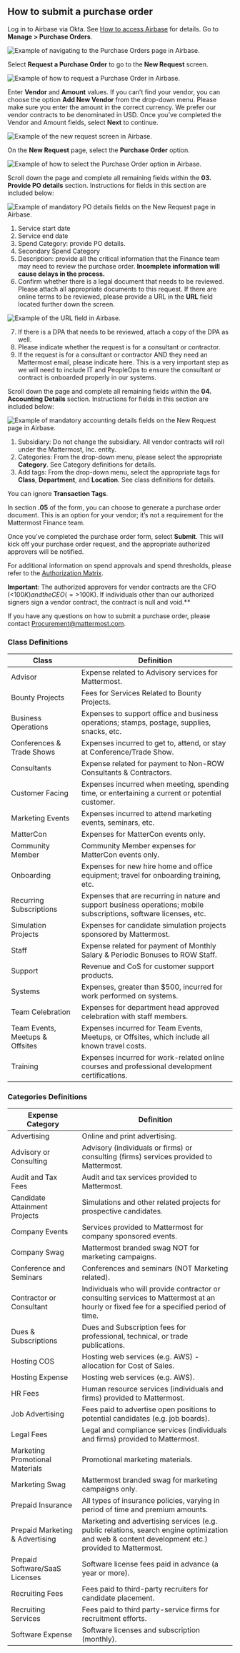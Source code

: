 ## How to submit a purchase order

Log in to Airbase via Okta. See [How to access Airbase](linkURL) for details.
Go to **Manage > Purchase Orders**.

![Example of navigating to the Purchase Orders page in Airbase.](/.gitbook/assets/Airbase-purchase-orders.png "Example of navigating to the Purchase Orders page in Airbase")

Select **Request a Purchase Order** to go to the **New Request** screen.

![Example of how to request a Purchase Order in Airbase.](/.gitbook/assets/Airbase-request-purchase-order.png "Example of how to request a Purchase Order in Airbase")

Enter **Vendor** and **Amount** values. If you can’t find your vendor, you can choose the option **Add New Vendor** from the drop-down menu. Please make sure you enter the amount in the correct currency. We prefer our vendor contracts to be denominated in USD. 
Once you’ve completed the Vendor and Amount fields, select **Next** to continue.

![Example of the new request screen in Airbase.](/.gitbook/assets/Airbase-request-purchase-order-vendor.png "Example of the new request screen in Airbase")

On the **New Request** page, select the **Purchase Order** option.

![Example of how to select the Purchase Order option in Airbase.](/.gitbook/assets/Airbase-request-purchase-order-type.png "Example of how to select the Purchase Order option in Airbase")

Scroll down the page and complete all remaining fields within the **03. Provide PO details** section. Instructions for fields in this section are included below:

![Example of mandatory PO details fields on the New Request page in Airbase.](/.gitbook/assets/Airbase-request-purchase-order-details.png "Example of mandatory PO details fields on the New Request page in Airbase")

1. Service start date
2. Service end date
3. Spend Category: provide PO details.
4. Secondary Spend Category
5. Description: provide all the critical information that the Finance team may need to review the purchase order. **Incomplete information will cause delays in the process.**
6. Confirm whether there is a legal document that needs to be reviewed. Please attach all appropriate documents to this request. If there are online terms to be reviewed, please provide a URL in the **URL** field located further down the screen.

![Example of the URL field in Airbase.](/.gitbook/assets/Airbase-request-purchase-order-URL.png "Example of the URL field in Airbase")

7. If there is a DPA that needs to be reviewed, attach a copy of the DPA as well.
8. Please indicate whether the request is for a consultant or contractor.
9. If the request is for a consultant or contractor AND they need an Mattermost email, please indicate here. This is a very important step as we will need to include IT and PeopleOps to ensure the consultant or contract is onboarded properly in our systems.

Scroll down the page and complete all remaining fields within the **04. Accounting Details** section. Instructions for fields in this section are included below:

![Example of mandatory accounting details fields on the New Request page in Airbase.](/.gitbook/assets/Airbase-request-purchase-order-accounting-details.png "Example of mandatory accounting details fields on the New Request page in Airbase")

1. Subsidiary: Do not change the subsidiary. All vendor contracts will roll under the Mattermost, Inc. entity.
2. Categories: From the drop-down menu, please select the appropriate **Category**. See Category definitions for details.
3. Add tags: From the drop-down menu, select the appropriate tags for **Class**, **Department**, and **Location**. See class definitions for details.

You can ignore **Transaction Tags**.

In section **.05** of the form, you can choose to generate a purchase order document. This is an option for your vendor; it’s not a requirement for the Mattermost Finance team.

Once you’ve completed the purchase order form, select **Submit**. This will kick off your purchase order request, and the appropriate authorized approvers will be notified. 

For additional information on spend approvals and spend thresholds, please refer to the [Authorization Matrix](https://docs.google.com/spreadsheets/d/1fDIMiO0uydB_1zCUxZ4sGfSnBJ0P_49zbeQGgTqbYPI/edit#gid=1632055194).

**Important**: The authorized approvers for vendor contracts are the CFO (<$100K) and the CEO (=>$100K). If individuals other than our authorized signers sign a vendor contract, the contract is null and void.**

If you have any questions on how to submit a purchase order, please contact [Procurement@mattermost.com](mailto:Procurement@mattermost.com). 


### Class Definitions

| **Class**                       | **Definition**                                                                                                       |
|---------------------------------|----------------------------------------------------------------------------------------------------------------------|
| Advisor                         | Expense related to Advisory services for Mattermost.                                                                 |
| Bounty Projects                 | Fees for Services Related to Bounty Projects.                                                                        |
| Business Operations             | Expenses to support office and business operations; stamps, postage, supplies, snacks, etc.                          |
| Conferences & Trade Shows       | Expenses incurred to get to, attend, or stay at Conference/Trade Show.                                               |
| Consultants                     | Expense related for payment to Non-ROW Consultants & Contractors.                                                    |
| Customer Facing                 | Expenses incurred when meeting, spending time, or entertaining a current or potential customer.                      |
| Marketing Events                | Expenses incurred to attend marketing events, seminars, etc.                                                         |
| MatterCon                       | Expenses for MatterCon events only.                                                                                  |
| Community Member                | Community Member expenses for MatterCon events only.                                                                 |
| Onboarding                      | Expenses for new hire home and office equipment; travel for onboarding training, etc.                                |
| Recurring Subscriptions         | Expenses that are recurring in nature and support business operations; mobile subscriptions, software licenses, etc. |
| Simulation Projects             | Expenses for candidate simulation projects sponsored by Mattermost.                                                  |
| Staff                           | Expense related for payment of Monthly Salary & Periodic Bonuses to ROW Staff.                                       |
| Support                         | Revenue and CoS for customer support products.                                                                       |
| Systems                         | Expenses, greater than $500, incurred for work performed on systems.                                                 |
| Team Celebration                | Expenses for department head approved celebration with staff members.                                                |
| Team Events, Meetups & Offsites | Expenses incurred for Team Events, Meetups, or Offsites, which include all known travel costs.                       |
| Training                        | Expenses incurred for work-related online courses and professional development certifications.                       |



### Categories Definitions

| **Expense Category**            | **Definition**                                                                                                                                    |
|---------------------------------|---------------------------------------------------------------------------------------------------------------------------------------------------|
| Advertising                     | Online and print advertising.                                                                                                                     |
| Advisory or Consulting          | Advisory (individuals or firms) or consulting (firms) services provided to Mattermost.                                                            |
| Audit and Tax Fees              | Audit and tax services provided to Mattermost.                                                                                                    |
| Candidate Attainment Projects   | Simulations and other related projects for prospective candidates.                                                                                |
| Company Events                  | Services provided to Mattermost for company sponsored events.                                                                                     |
| Company Swag                    | Mattermost branded swag NOT for marketing campaigns.                                                                                              |
| Conference and Seminars         | Conferences and seminars (NOT Marketing related).                                                                                                 |
| Contractor or Consultant        | Individuals who will provide contractor or consulting services to Mattermost at an hourly or fixed fee for a specified period of time.            |
| Dues & Subscriptions            | Dues and Subscription fees for professional, technical, or trade publications.                                                                    |
| Hosting COS                     | Hosting web services (e.g. AWS) - allocation for Cost of Sales.                                                                                   |
| Hosting Expense                 | Hosting web services (e.g. AWS).                                                                                                                  |
| HR Fees                         | Human resource services (individuals and firms) provided to Mattermost.                                                                           |
| Job Advertising                 | Fees paid to advertise open positions to potential candidates (e.g. job boards).                                                                  |
| Legal Fees                      | Legal and compliance services (individuals and firms) provided to Mattermost.                                                                     |
| Marketing Promotional Materials | Promotional marketing materials.                                                                                                                  |
| Marketing Swag                  | Mattermost branded swag for marketing campaigns only.                                                                                             |
| Prepaid Insurance               | All types of insurance policies, varying in period of time and premium amounts.                                                                   |
| Prepaid Marketing & Advertising | Marketing and advertising services (e.g. public relations, search engine optimization and web & content development etc.) provided to Mattermost. |
| Prepaid Software/SaaS Licenses  | Software license fees paid in advance (a year or more).                                                                                           |
| Recruiting Fees                 | Fees paid to third-party recruiters for candidate placement.                                                                                      |
| Recruiting Services             | Fees paid to third party-service firms for recruitment efforts.                                                                                   |
| Software Expense                | Software licenses and subscription (monthly).                                                                                                     |


